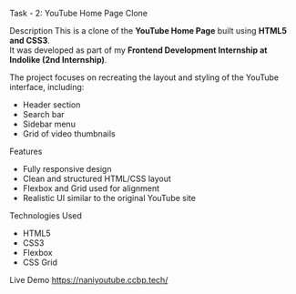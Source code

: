Task - 2: YouTube Home Page Clone

 Description
This is a clone of the **YouTube Home Page** built using **HTML5 and CSS3**.  
It was developed as part of my **Frontend Development Internship at Indolike (2nd Internship)**.

The project focuses on recreating the layout and styling of the YouTube interface, including:
- Header section
- Search bar
- Sidebar menu
- Grid of video thumbnails

 Features
- Fully responsive design
- Clean and structured HTML/CSS layout
- Flexbox and Grid used for alignment
- Realistic UI similar to the original YouTube site

 Technologies Used
- HTML5  
- CSS3  
- Flexbox  
- CSS Grid

 Live Demo
https://naniyoutube.ccbp.tech/
